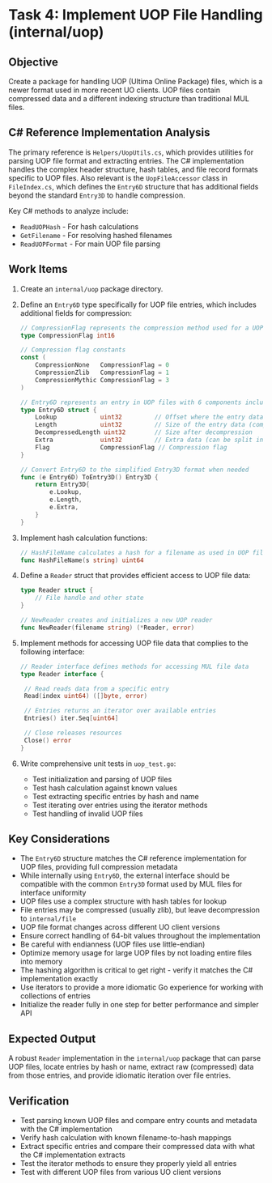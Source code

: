 # Task 4: Implement UOP File Handling (internal/uop)

## Objective

Create a package for handling UOP (Ultima Online Package) files, which is a newer format used in more recent UO clients. UOP files contain compressed data and a different indexing structure than traditional MUL files.

## C# Reference Implementation Analysis

The primary reference is `Helpers/UopUtils.cs`, which provides utilities for parsing UOP file format and extracting entries. The C# implementation handles the complex header structure, hash tables, and file record formats specific to UOP files. Also relevant is the `UopFileAccessor` class in `FileIndex.cs`, which defines the `Entry6D` structure that has additional fields beyond the standard `Entry3D` to handle compression.

Key C# methods to analyze include:

- `ReadUOPHash` - For hash calculations
- `GetFilename` - For resolving hashed filenames
- `ReadUOPFormat` - For main UOP file parsing

## Work Items

1. Create an `internal/uop` package directory.

2. Define an `Entry6D` type specifically for UOP file entries, which includes additional fields for compression:

   ```go
   // CompressionFlag represents the compression method used for a UOP entry
   type CompressionFlag int16

   // Compression flag constants
   const (
       CompressionNone   CompressionFlag = 0
       CompressionZlib   CompressionFlag = 1
       CompressionMythic CompressionFlag = 3
   )

   // Entry6D represents an entry in UOP files with 6 components including compression info
   type Entry6D struct {
       Lookup            uint32         // Offset where the entry data begins
       Length            uint32         // Size of the entry data (compressed)
       DecompressedLength uint32        // Size after decompression
       Extra             uint32         // Extra data (can be split into Extra1/Extra2)
       Flag              CompressionFlag // Compression flag
   }

   // Convert Entry6D to the simplified Entry3D format when needed
   func (e Entry6D) ToEntry3D() Entry3D {
       return Entry3D{
           e.Lookup,
           e.Length,
           e.Extra,
       }
   }
   ```

3. Implement hash calculation functions:

   ```go
   // HashFileName calculates a hash for a filename as used in UOP files
   func HashFileName(s string) uint64
   ```

4. Define a `Reader` struct that provides efficient access to UOP file data:

   ```go
   type Reader struct {
       // File handle and other state
   }

   // NewReader creates and initializes a new UOP reader
   func NewReader(filename string) (*Reader, error)
   ```

5. Implement methods for accessing UOP file data that complies to the following interface:

   ```go
   // Reader interface defines methods for accessing MUL file data
   type Reader interface {

   	// Read reads data from a specific entry
   	Read(index uint64) ([]byte, error)

   	// Entries returns an iterator over available entries
   	Entries() iter.Seq[uint64]

   	// Close releases resources
   	Close() error
   }
   ```

6. Write comprehensive unit tests in `uop_test.go`:
   - Test initialization and parsing of UOP files
   - Test hash calculation against known values
   - Test extracting specific entries by hash and name
   - Test iterating over entries using the iterator methods
   - Test handling of invalid UOP files

## Key Considerations

- The `Entry6D` structure matches the C# reference implementation for UOP files, providing full compression metadata
- While internally using `Entry6D`, the external interface should be compatible with the common `Entry3D` format used by MUL files for interface uniformity
- UOP files use a complex structure with hash tables for lookup
- File entries may be compressed (usually zlib), but leave decompression to `internal/file`
- UOP file format changes across different UO client versions
- Ensure correct handling of 64-bit values throughout the implementation
- Be careful with endianness (UOP files use little-endian)
- Optimize memory usage for large UOP files by not loading entire files into memory
- The hashing algorithm is critical to get right - verify it matches the C# implementation exactly
- Use iterators to provide a more idiomatic Go experience for working with collections of entries
- Initialize the reader fully in one step for better performance and simpler API

## Expected Output

A robust `Reader` implementation in the `internal/uop` package that can parse UOP files, locate entries by hash or name, extract raw (compressed) data from those entries, and provide idiomatic iteration over file entries.

## Verification

- Test parsing known UOP files and compare entry counts and metadata with the C# implementation
- Verify hash calculation with known filename-to-hash mappings
- Extract specific entries and compare their compressed data with what the C# implementation extracts
- Test the iterator methods to ensure they properly yield all entries
- Test with different UOP files from various UO client versions
